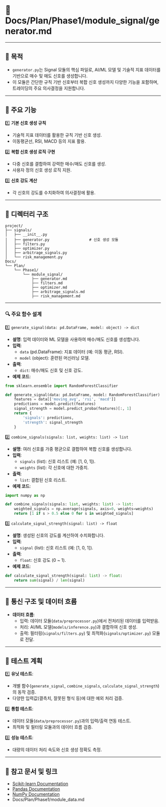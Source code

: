 # 📁 Docs/Plan/Phase1/module_signal/generator.md

---

## 📌 목적
- `generator.py`는 Signal 모듈의 핵심 파일로, AI/ML 모델 및 기술적 지표 데이터를 기반으로 매수 및 매도 신호를 생성합니다.
- 이 모듈은 간단한 규칙 기반 신호부터 복합 신호 생성까지 다양한 기능을 포함하며, 트레이딩의 주요 의사결정을 지원합니다.

---

## 📄 주요 기능
1️⃣ **기본 신호 생성 규칙**
   - 기술적 지표 데이터를 활용한 규칙 기반 신호 생성.
   - 이동평균선, RSI, MACD 등의 지표 활용.

2️⃣ **복합 신호 생성 로직 구현**
   - 다중 신호를 결합하여 강력한 매수/매도 신호를 생성.
   - 사용자 정의 신호 생성 로직 지원.

3️⃣ **신호 강도 계산**
   - 각 신호의 강도를 수치화하여 의사결정에 활용.

---

## 📁 디렉터리 구조
```plaintext
project/
├── signals/
│   ├── __init__.py
│   ├── generator.py                  # 신호 생성 모듈
│   ├── filters.py
│   ├── optimizer.py
│   ├── arbitrage_signals.py
│   └── risk_management.py
Docs/
└── Plan/
    └── Phase1/
        └── module_signal/
            ├── generator.md
            ├── filters.md
            ├── optimizer.md
            ├── arbitrage_signals.md
            ├── risk_management.md
```

---

### 🔍 주요 함수 설계
1️⃣ `generate_signal(data: pd.DataFrame, model: object) -> dict`
- **설명**: 입력 데이터와 ML 모델을 사용하여 매수/매도 신호를 생성합니다.
- **입력**:
  - `data` (pd.DataFrame): 지표 데이터 (예: 이동 평균, RSI).
  - `model` (object): 훈련된 머신러닝 모델.
- **출력**:
  - `dict`: 매수/매도 신호 및 신호 강도.
- **예제 코드**:
```python
from sklearn.ensemble import RandomForestClassifier

def generate_signal(data: pd.DataFrame, model: RandomForestClassifier) -> dict:
    features = data[['moving_avg', 'rsi', 'macd']]
    predictions = model.predict(features)
    signal_strength = model.predict_proba(features)[:, 1]
    return {
        'signals': predictions,
        'strength': signal_strength
    }
```

2️⃣ `combine_signals(signals: list, weights: list) -> list`
- **설명**: 여러 신호를 가중 평균으로 결합하여 복합 신호를 생성합니다.
- **입력**:
  - `signals` (list): 신호 리스트 (예: [1, 0, 1]).
  - `weights` (list): 각 신호에 대한 가중치.
- **출력**:
  - `list`: 결합된 신호 리스트.
- **예제 코드**:
```python
import numpy as np

def combine_signals(signals: list, weights: list) -> list:
    weighted_signals = np.average(signals, axis=0, weights=weights)
    return [1 if s > 0.5 else 0 for s in weighted_signals]
```

3️⃣ `calculate_signal_strength(signal: list) -> float`
- **설명**: 생성된 신호의 강도를 계산하여 수치화합니다.
- **입력**:
  - `signal` (list): 신호 리스트 (예: [1, 0, 1]).
- **출력**:
  - `float`: 신호 강도 (0 ~ 1).
- **예제 코드**:
```python
def calculate_signal_strength(signal: list) -> float:
    return sum(signal) / len(signal)
```

---

## 🔗 통신 구조 및 데이터 흐름
- **데이터 흐름**:
  - 입력: 데이터 모듈(`data/preprocessor.py`)에서 전처리된 데이터를 입력받음.
  - 처리: AI/ML 모델(`models/inference.py`)과 결합하여 신호 생성.
  - 출력: 필터링(`signals/filters.py`) 및 최적화(`signals/optimizer.py`) 모듈로 전달.

---

## 📑 테스트 계획
1️⃣ **유닛 테스트**:
   - 개별 함수(`generate_signal`, `combine_signals`, `calculate_signal_strength`)의 동작 검증.
   - 다양한 입력값(결측치, 잘못된 형식 등)에 대한 예외 처리 검증.

2️⃣ **통합 테스트**:
   - 데이터 모듈(`data/preprocessor.py`)과의 입력/출력 연동 테스트.
   - 최적화 및 필터링 모듈과의 데이터 흐름 검증.

3️⃣ **성능 테스트**:
   - 대량의 데이터 처리 속도와 신호 생성 정확도 측정.

---

## 📘 참고 문서 및 링크
- [Scikit-learn Documentation](https://scikit-learn.org/)
- [Pandas Documentation](https://pandas.pydata.org/)
- [NumPy Documentation](https://numpy.org/)
- Docs/Plan/Phase1/module_data.md


